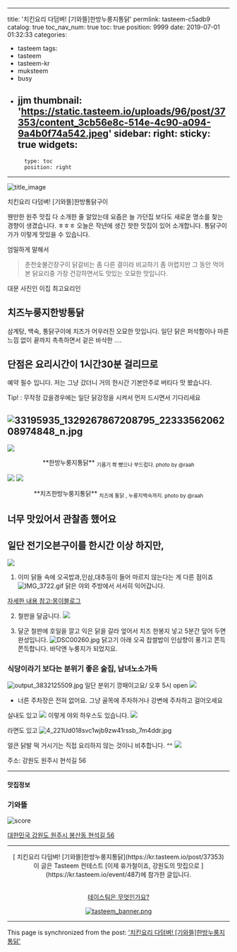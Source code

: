 
---
title: '치킨요리 다덤벼!  [기와뜰]한방누룽지통닭'
permlink: tasteem-c5adb9
catalog: true
toc_nav_num: true
toc: true
position: 9999
date: 2019-07-01 01:32:33
categories:
- tasteem
tags:
- tasteem
- tasteem-kr
- muksteem
- busy
- jjm
thumbnail: 'https://static.tasteem.io/uploads/96/post/37353/content_3cb56e8c-514e-4c90-a094-9a4b0f74a542.jpeg'
sidebar:
    right:
        sticky: true
widgets:
    -
        type: toc
        position: right
---


![title_image](https://static.tasteem.io/uploads/96/post/37353/content_3cb56e8c-514e-4c90-a094-9a4b0f74a542.jpeg)
<br/>
 
치킨요리 다덤벼!  [기와뜰]한방통닭구이

웬만한 원주 맛집 다 소개한 줄 알았는데
요즘은 늘 가던집 보다도 새로운 명소를 찾는 경향이 생겼습니다. ㅎㅎㅎ
오늘은 작년에 생긴 핫한 맛집이 있어 소개합니다.
통닭구이가가 이렇게 맛있을 수 있습니다.

엄밀하게 말해서 
> 춘천숯불간장구이 닭갈비는 좀 다른 결이라 비교하기 좀 어렵지만
그 동안 먹어본 닭요리중 가장 건강하면서도 맛있는 오묘한 맛입니다.

대문 사진인 이집 최고요리인 
## 치즈누룽지한방통닭

삼계탕, 백숙, 통닭구이에 치즈가 어우러진 오묘한 맛입니다. 
일단 닭은 퍼석함이나 마른 느낌 없이 끝까지 촉촉하면서 겉은 바삭한 ....

## 단점은 요리시간이 1시간30분 걸리므로
예약 필수 입니다. 
저는 그냥 갔더니 거의 한시간 기본안주로 버티다 맛 봤습니다.

Tip! : 무작정 갔을경우에는 일단 닭강정을 시켜서 먼저 드시면서 기다리세요


![33195935_1329267867208795_2233356206208974848_n.jpg](https://cdn.steemitimages.com/DQmaNS8qefrb6FHaacHfDoUarnZEfAG9BbHzCuus9Ukhrf1/33195935_1329267867208795_2233356206208974848_n.jpg)
---
![](https://cdn.steemitimages.com/DQmQj95iPThqyRcxQxWQBKGfoqB4Y9jCnUHtJHLPQVmpHv4/image.png)
<center>**한방누룽지통닭**
<sub>기름기 쫙 뺐으나 부드럽다. photo  by @raah </sub></center>

![](https://cdn.steemitimages.com/DQmcdFUhDRQdvZEKBTRs5QwhumMzSPPL2HFwtXtyf9atekm/image.png)
![](https://cdn.steemitimages.com/DQmcqgp6fGnkLCMG4Z6mK7Amq4qTAaw9nz4iu5SH74rkfa9/image.png)
<center>**치즈한방누룽지통닭**
<sub>치즈에 통닭 , 누룽지백숙까지. photo  by @raah </sub></center>

너무 맛있어서 관찰좀 했어요
---
## 일단 전기오븐구이를 한시간 이상 하지만,
 ![](https://cdn.steemitimages.com/DQmQ4DWGWnB54NQJ2yeewymWMFGPqF7peXRpyvfiSQ6Vj46/image.png)
1. 이미 닭들 속에 오곡밥과,인삼,대추등이 들어 마르지 않는다는 게 다른 점이죠
![IMG_3722.gif](https://cdn.steemitimages.com/DQmT2dqZCdAPXj67WDZFS7JN38boCP7FxeWgrqfhzpodUGQ/IMG_3722.gif)
닭은 야외 주방에서 서서히 익어갑니다.

[자세한 내용 참고:몽이블로그](https://blog.naver.com/fif11035/221544503493)

2.  철판을 달굽니다.
![](https://cdn.steemitimages.com/DQmRytA2Td4zac3Te3UjXDv9Z1b3333Hutubojs1B1cVCoP/image.png)

3. 달군 철판에 호일을 깔고 익은 닭을 갈라 엎어서 치즈 한봉지 넣고 5분간 덮어 두면 완성입니다.
![DSC00260.jpg](https://cdn.steemitimages.com/DQmcALBJsjcekffh2XYtDkoCzBuquDorEVKmueUFRH236bA/DSC00260.jpg)
닭고기 아래 오곡  찹쌀밥이 인삼향이 풍기고 쫀득쫀득합니다. 바닥엔 누룽지가 되었지요.



### 식당이라기 보다는 분위기 좋은 술집, 남녀노소가득 
![output_3832125509.jpg](https://cdn.steemitimages.com/DQmb6QSxifaeG8ZWT82Z66ymjhYXXNwY9iGCqgnNQ948Vj1/output_3832125509.jpg)
일단 분위기 깡패이고요/ 오후 5시 open
![](https://cdn.steemitimages.com/DQmQn45T5BQvsXEoG5zVyfi1m29bYxj4Hnr8xogtSqgj35m/image.png)

* 너른 주차장은 전혀 없어요. 그냥 골목에 주차하거나 강변에 주차하고 걸어오세요

실내도 있고
![](https://cdn.steemitimages.com/DQmQSsnRuRyx6SCBQVYUdQN8LMhRSyhrsB2Sj3gtg7nPkLF/image.png)
이렇게 야외 하우스도 있습니다.
![](https://cdn.steemitimages.com/DQmeTHZ3CVRnjirLuMND84Hoo824xBBZVjYCLicJd1XjNw4/image.png)

라면도 있고
![4_221Ud018svc1wjb9zw41rssb_7m4ddr.jpg](https://cdn.steemitimages.com/DQmWNKcSefJjAXg2QXF2EcxjKKcizFxecKjqewGEHfpBNSh/4_221Ud018svc1wjb9zw41rssb_7m4ddr.jpg)

얼큰 닭발 떡 거시기는 직접 요리하지 않는 것이니 비추합니다. ^^
![](https://cdn.steemitimages.com/DQmSQeysLAZvyrva8tJ5Jtc8NusKCkGrqFdwN3bwnzbN9VF/image.png)

주소: 강원도 원주시 현석길 56



---------------------
#### 맛집정보
### 기와뜰
![score](https://static.tasteem.io/images/steem/3Crowns.png)

[대한민국 강원도 원주시 봉산동 현석길 56](https://kr.tasteem.io/post/37353#map)

-----------------------------------------
<center>[ 치킨요리 다덤벼!  [기와뜰]한방누룽지통닭](https://kr.tasteem.io/post/37353)
<br/>이 글은 Tasteem 컨테스트
 [이제 휴가철이죠,  강원도의 맛집으로 ](https://kr.tasteem.io/event/487)에 참가한 글입니다.

<br/>[테이스팀은 무엇인가요?](https://kr.tasteem.io/about)

[![tasteem_banner.png](https://static.tasteem.io/images/tasteem_banner_v3.png)](https://kr.tasteem.io)</center>

- - -

This page is synchronized from the post: ['치킨요리 다덤벼!  [기와뜰]한방누룽지통닭'](https://steemit.com/@raah/tasteem-c5adb9)
